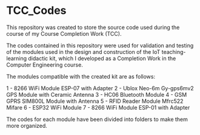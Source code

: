 # TCC_Codes
This repository was created to store the source code used during the course of my Course Completion Work (TCC).

The codes contained in this repository were used for validation and testing of the modules used in the design and construction of the IoT teaching-learning didactic kit, which I developed as a Completion Work in the Computer Engineering course.

The modules compatible with the created kit are as follows:

1 - 8266 WiFi Module ESP-07 with Adapter
2 - Ublox Neo-6m Gy-gps6mv2 GPS Module with Ceramic Antenna
3 - HC06 Bluetooth Module
4 - GSM GPRS SIM800L Module with Antenna
5 - RFID Reader Module Mfrc522 Mifare
6 - ESP32 WiFi Module
7 - 8266 WiFi Module ESP-01 with Adapter

The codes for each module have been divided into folders to make them more organized.
